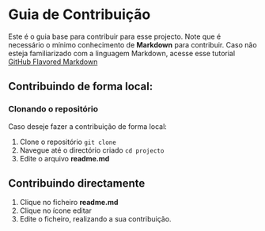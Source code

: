 # Guia de Contribuição
Este é o guia base para contribuir para esse projecto. Note que é necessário o mínimo conhecimento de **Markdown** para contribuir. Caso não esteja familiarizado com a linguagem Markdown, acesse esse tutorial [GitHub Flavored Markdown](https://https://help.github.com/articles/github-flavored-markdown/)
## Contribuindo de forma local:
### Clonando o repositório
Caso deseje fazer a contribuição de forma local:
  1. Clone o repositório <code>git clone</code>
  2. Navegue até o directório criado `cd projecto`
  3. Edite o arquivo **readme.md**
## Contribuindo directamente
1. Clique no ficheiro **readme.md**
2. Clique no ícone editar
3. Edite o ficheiro, realizando a sua contribuição.
